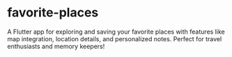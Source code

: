 # favorite-places
A Flutter app for exploring and saving your favorite places with features like map integration, location details, and personalized notes. Perfect for travel enthusiasts and memory keepers!
